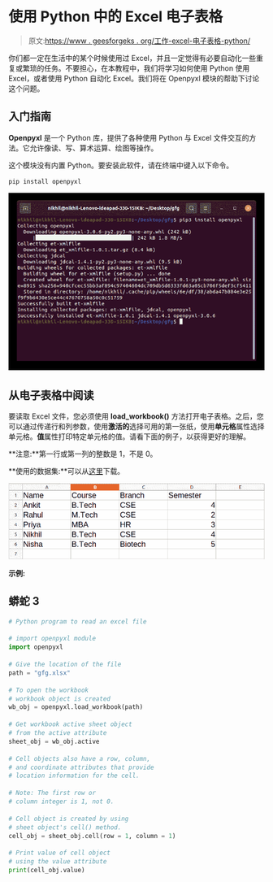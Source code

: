 # 使用 Python 中的 Excel 电子表格

> 原文:[https://www . geesforgeks . org/工作-excel-电子表格-python/](https://www.geeksforgeeks.org/working-with-excel-spreadsheets-in-python/)

你们都一定在生活中的某个时候使用过 Excel，并且一定觉得有必要自动化一些重复或繁琐的任务。不要担心，在本教程中，我们将学习如何使用 Python 使用 Excel，或者使用 Python 自动化 Excel。我们将在 Openpyxl 模块的帮助下讨论这个问题。

## 入门指南

**Openpyxl** 是一个 Python 库，提供了各种使用 Python 与 Excel 文件交互的方法。它允许像读、写、算术运算、绘图等操作。

这个模块没有内置 Python。要安装此软件，请在终端中键入以下命令。

```py
pip install openpyxl
```

![Python Excel tutorial openpyxl install](img/2a7ec458f22b91e4d5d3170c44bfcfda.png)

## 从电子表格中阅读

要读取 Excel 文件，您必须使用 **load_workbook()** 方法打开电子表格。之后，您可以通过传递行和列参数，使用**激活的**选择可用的第一张纸，使用**单元格**属性选择单元格。**值**属性打印特定单元格的值。请看下面的例子，以获得更好的理解。

**注意:**第一行或第一列的整数是 1，不是 0。

**使用的数据集:**可以从[这里](https://drive.google.com/file/d/12JpNaCWi4CYKkqJ_OpryEup_ZuVf0-7I/view?usp=sharing)下载。

![python excel readin excel openpyxl](img/860b3299a6863b6f8e8788eb79f3fdfa.png)

**示例:**

## 蟒蛇 3

```py
# Python program to read an excel file 

# import openpyxl module 
import openpyxl 

# Give the location of the file 
path = "gfg.xlsx"

# To open the workbook 
# workbook object is created 
wb_obj = openpyxl.load_workbook(path) 

# Get workbook active sheet object 
# from the active attribute 
sheet_obj = wb_obj.active 

# Cell objects also have a row, column, 
# and coordinate attributes that provide 
# location information for the cell. 

# Note: The first row or 
# column integer is 1, not 0. 

# Cell object is created by using 
# sheet object's cell() method. 
cell_obj = sheet_obj.cell(row = 1, column = 1) 

# Print value of cell object 
# using the value attribute 
print(cell_obj.value) 
```
